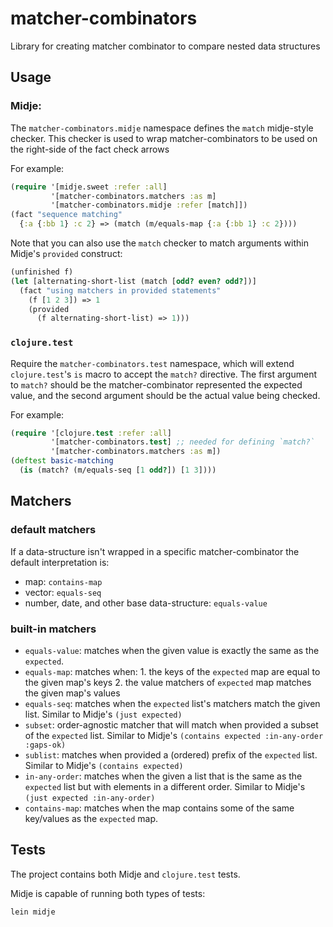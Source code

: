 # matcher-combinators

Library for creating matcher combinator to compare nested data structures

## Usage

### Midje:

The `matcher-combinators.midje` namespace defines the `match` midje-style checker. This checker is used to wrap matcher-combinators to be used on the right-side of the fact check arrows

For example:

```clojure
(require '[midje.sweet :refer :all]
         '[matcher-combinators.matchers :as m]
         '[matcher-combinators.midje :refer [match]])
(fact "sequence matching"
  {:a {:bb 1} :c 2} => (match (m/equals-map {:a {:bb 1} :c 2})))
```

Note that you can also use the `match` checker to match arguments within Midje's `provided` construct:

```clojure
(unfinished f)
(let [alternating-short-list (match [odd? even? odd?])]
  (fact "using matchers in provided statements"
    (f [1 2 3]) => 1
    (provided
      (f alternating-short-list) => 1)))
```

### `clojure.test`

Require the `matcher-combinators.test` namespace, which will extend `clojure.test`'s `is` macro to accept the `match?` directive. The first argument to `match?` should be the matcher-combinator represented the expected value, and the second argument should be the actual value being checked.

For example:

```clojure
(require '[clojure.test :refer :all]
         '[matcher-combinators.test] ;; needed for defining `match?`
         '[matcher-combinators.matchers :as m])
(deftest basic-matching
  (is (match? (m/equals-seq [1 odd?]) [1 3])))
```

## Matchers

### default matchers

If a data-structure isn't wrapped in a specific matcher-combinator the default interpretation is:
- map: `contains-map`
- vector: `equals-seq`
- number, date, and other base data-structure: `equals-value`

### built-in matchers

- `equals-value`: matches when the given value is exactly the same as the `expected`.
- `equals-map`: matches when:
      1. the keys of the `expected` map are equal to the given map's keys
      2. the value matchers of `expected` map matches the given map's values
- `equals-seq`: matches when the `expected` list's matchers match the given list. Similar to Midje's `(just expected)`
- `subset`: order-agnostic matcher that will match when provided a subset of the `expected` list. Similar to Midje's `(contains expected :in-any-order :gaps-ok)`
- `sublist`: matches when provided a (ordered) prefix of the `expected` list.  Similar to Midje's `(contains expected)`
- `in-any-order`: matches when the given a list that is the same as the `expected` list but with elements in a different order.  Similar to Midje's `(just expected :in-any-order)`
- `contains-map`: matches when the map contains some of the same key/values as the `expected` map.

## Tests

The project contains both Midje and `clojure.test` tests.

Midje is capable of running both types of tests:

```
lein midje
```
